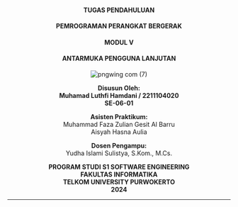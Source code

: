 <div style="text-align: center;">

#### TUGAS PENDAHULUAN  
#### PEMROGRAMAN PERANGKAT BERGERAK  
#### MODUL V  
#### ANTARMUKA PENGGUNA LANJUTAN

![pngwing com (7)](https://github.com/user-attachments/assets/b82829d5-d503-46ec-8a90-c3839a70c6b8)

**Disusun Oleh:**  
**Muhamad Luthfi Hamdani / 2211104020**  
**SE-06-01**  

**Asisten Praktikum:**  
Muhammad Faza Zulian Gesit Al Barru  
Aisyah Hasna Aulia  

**Dosen Pengampu:**  
Yudha Islami Sulistya, S.Kom., M.Cs.  


**PROGRAM STUDI S1 SOFTWARE ENGINEERING**  
**FAKULTAS INFORMATIKA**  
**TELKOM UNIVERSITY PURWOKERTO**  
**2024**

</div>

---

